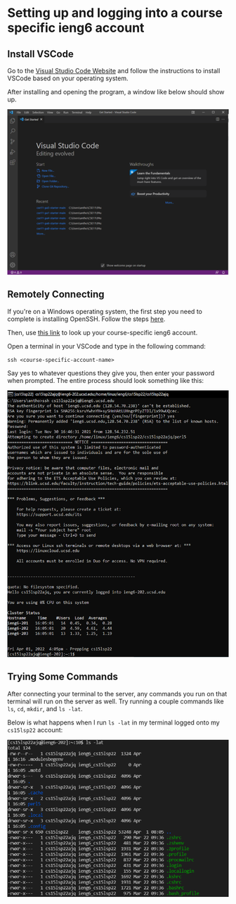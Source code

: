 # Setting up and logging into a course specific ieng6 account

## Install VSCode
Go to the [Visual Studio Code Website](https://code.visualstudio.com/) and follow the instructions to install VSCode based on your operating system. 

After installing and opening the program, a window like below should show up.

![VSCode](vscode.png)

## Remotely Connecting

If you're on a Windows operating system, the first step you need to complete is installing OpenSSH. Follow the steps [here](https://docs.microsoft.com/en-us/windows-server/administration/openssh/openssh_install_firstuse).

Then, use [this link](https://sdacs.ucsd.edu/~icc/index.php) to look up your course-specific ieng6 account. 

Open a terminal in your VSCode and type in the following command: 

```
ssh <course-specific-account-name>
```

Say yes to whatever questions they give you, then enter your password when prompted. The entire process should look something like this:

![login](login.png)

## Trying Some Commands ##

After connecting your terminal to the server, any commands you run on that terminal will run on the server as well. Try running a couple commands like `ls`, `cd`, `mkdir`, and `ls -lat`. 

Below is what happens when I run `ls -lat` in my terminal logged onto my `cs15lsp22` account:

![lsLat](lsLat.png)


